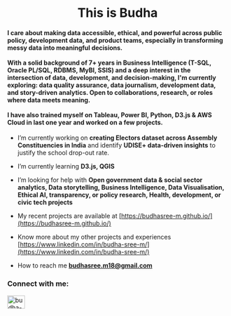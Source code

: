 <h1 align="center">This is Budha</h1>
<h4 align="left">I care about making data accessible, ethical, and powerful across public policy, development data, and product teams, especially in transforming messy data into meaningful decisions.
<br><br>
With a solid background of 7+ years in Business Intelligence (T-SQL, Oracle PL/SQL, RDBMS, MyBI, SSIS) and a deep interest in the intersection of data, development, and decision-making, I'm currently exploring: data quality assurance, data journalism, development data, and story-driven analytics. Open to collaborations, research, or roles where data meets meaning.
<br><br>
I have also trained myself on Tableau, Power BI, Python, D3.js & AWS Cloud in last one year and worked on a few projects.</h4>

- I’m currently working on **creating Electors dataset across Assembly Constituencies in India** and identify **UDISE+ data-driven insights** to justify the school drop-out rate. 

- I’m currently learning **D3.js, QGIS**

- I’m looking for help with **Open government data & social sector analytics, Data storytelling, Business Intelligence, Data Visualisation, Ethical AI, transparency, or policy research, Health, development, or civic tech projects**

- My recent projects are available at [https://budhasree-m.github.io/](https://budhasree-m.github.io/)

- Know more about my other projects and experiences [https://www.linkedin.com/in/budha-sree-m/](https://www.linkedin.com/in/budha-sree-m/)

- How to reach me **budhasree.m18@gmail.com**

<h3 align="left">Connect with me:</h3>
<p align="left">
<a href="https://linkedin.com/in/budha-sree-m" target="blank"><img align="center" src="https://raw.githubusercontent.com/rahuldkjain/github-profile-readme-generator/master/src/images/icons/Social/linked-in-alt.svg" alt="budha-sree-m" height="30" width="40" /></a>
</p>
